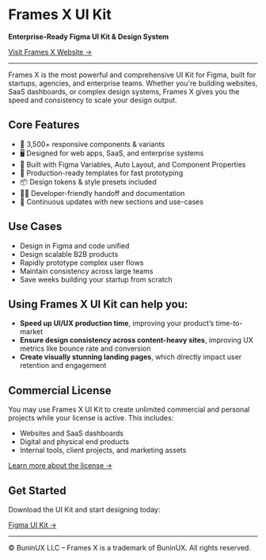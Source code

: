 # Frames X UI Kit

**Enterprise-Ready Figma UI Kit & Design System**

[Visit Frames X Website →](https://framesxdesign.com)

---

Frames X is the most powerful and comprehensive UI Kit for Figma, built for startups, agencies, and enterprise teams. Whether you're building websites, SaaS dashboards, or complex design systems, Frames X gives you the speed and consistency to scale your design output.

## Core Features

- 🧩 3,500+ responsive components & variants
- 🖥️ Designed for web apps, SaaS, and enterprise systems
- 🎯 Built with Figma Variables, Auto Layout, and Component Properties
- 🚀 Production-ready templates for fast prototyping
- 📦 Design tokens & style presets included
- 🧑‍💻 Developer-friendly handoff and documentation
- 🔄 Continuous updates with new sections and use-cases

## Use Cases

- Design in Figma and code unified
- Design scalable B2B products
- Rapidly prototype complex user flows
- Maintain consistency across large teams
- Save weeks building your startup from scratch

## Using Frames X UI Kit can help you:

- **Speed up UI/UX production time**, improving your product’s time-to-market
- **Ensure design consistency across content-heavy sites**, improving UX metrics like bounce rate and conversion
- **Create visually stunning landing pages**, which directly impact user retention and engagement

## Commercial License

You may use Frames X UI Kit to create unlimited commercial and personal projects while your license is active. This includes:

- Websites and SaaS dashboards  
- Digital and physical end products  
- Internal tools, client projects, and marketing assets

[Learn more about the license →](https://framesxdesign.com/legal)

## Get Started

Download the UI Kit and start designing today:

[Figma UI Kit →](https://framesxdesign.com)

---

© BuninUX LLC – Frames X is a trademark of BuninUX. All rights reserved.
